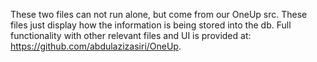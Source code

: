 These two files can not run alone, but come from our OneUp src. These files just display how the information is being stored into the db. Full functionality with other relevant files and UI is provided at: https://github.com/abdulazizasiri/OneUp. 
